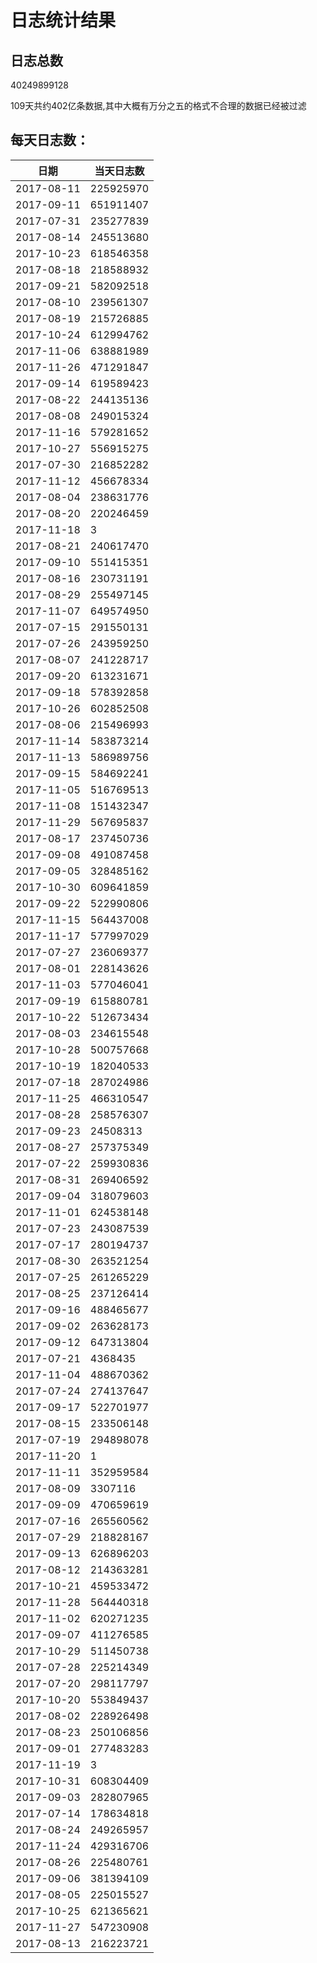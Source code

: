 # 日志统计结果

## 日志总数

40249899128

109天共约402亿条数据,其中大概有万分之五的格式不合理的数据已经被过滤

## 每天日志数：

|       日期| 当天日志数|
|---|---|
|2017-08-11|225925970|
|2017-09-11|651911407|
|2017-07-31|235277839|
|2017-08-14|245513680|
|2017-10-23|618546358|
|2017-08-18|218588932|
|2017-09-21|582092518|
|2017-08-10|239561307|
|2017-08-19|215726885|
|2017-10-24|612994762|
|2017-11-06|638881989|
|2017-11-26|471291847|
|2017-09-14|619589423|
|2017-08-22|244135136|
|2017-08-08|249015324|
|2017-11-16|579281652|
|2017-10-27|556915275|
|2017-07-30|216852282|
|2017-11-12|456678334|
|2017-08-04|238631776|
|2017-08-20|220246459|
|2017-11-18|        3|
|2017-08-21|240617470|
|2017-09-10|551415351|
|2017-08-16|230731191|
|2017-08-29|255497145|
|2017-11-07|649574950|
|2017-07-15|291550131|
|2017-07-26|243959250|
|2017-08-07|241228717|
|2017-09-20|613231671|
|2017-09-18|578392858|
|2017-10-26|602852508|
|2017-08-06|215496993|
|2017-11-14|583873214|
|2017-11-13|586989756|
|2017-09-15|584692241|
|2017-11-05|516769513|
|2017-11-08|151432347|
|2017-11-29|567695837|
|2017-08-17|237450736|
|2017-09-08|491087458|
|2017-09-05|328485162|
|2017-10-30|609641859|
|2017-09-22|522990806|
|2017-11-15|564437008|
|2017-11-17|577997029|
|2017-07-27|236069377|
|2017-08-01|228143626|
|2017-11-03|577046041|
|2017-09-19|615880781|
|2017-10-22|512673434|
|2017-08-03|234615548|
|2017-10-28|500757668|
|2017-10-19|182040533|
|2017-07-18|287024986|
|2017-11-25|466310547|
|2017-08-28|258576307|
|2017-09-23| 24508313|
|2017-08-27|257375349|
|2017-07-22|259930836|
|2017-08-31|269406592|
|2017-09-04|318079603|
|2017-11-01|624538148|
|2017-07-23|243087539|
|2017-07-17|280194737|
|2017-08-30|263521254|
|2017-07-25|261265229|
|2017-08-25|237126414|
|2017-09-16|488465677|
|2017-09-02|263628173|
|2017-09-12|647313804|
|2017-07-21|  4368435|
|2017-11-04|488670362|
|2017-07-24|274137647|
|2017-09-17|522701977|
|2017-08-15|233506148|
|2017-07-19|294898078|
|2017-11-20|        1|
|2017-11-11|352959584|
|2017-08-09|  3307116|
|2017-09-09|470659619|
|2017-07-16|265560562|
|2017-07-29|218828167|
|2017-09-13|626896203|
|2017-08-12|214363281|
|2017-10-21|459533472|
|2017-11-28|564440318|
|2017-11-02|620271235|
|2017-09-07|411276585|
|2017-10-29|511450738|
|2017-07-28|225214349|
|2017-07-20|298117797|
|2017-10-20|553849437|
|2017-08-02|228926498|
|2017-08-23|250106856|
|2017-09-01|277483283|
|2017-11-19|        3|
|2017-10-31|608304409|
|2017-09-03|282807965|
|2017-07-14|178634818|
|2017-08-24|249265957|
|2017-11-24|429316706|
|2017-08-26|225480761|
|2017-09-06|381394109|
|2017-08-05|225015527|
|2017-10-25|621365621|
|2017-11-27|547230908|
|2017-08-13|216223721|

